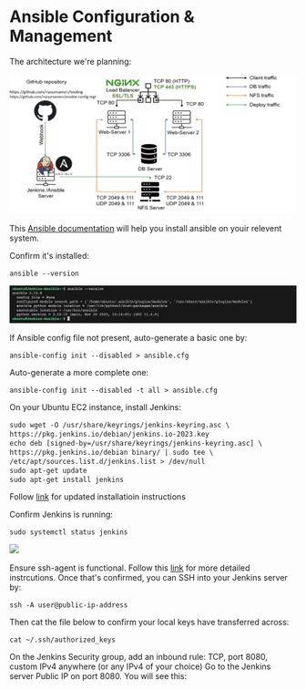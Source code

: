# Ansible Configuration & Management

The architecture we're planning:

![Archi](https://github.com/naqeebghazi/ansible-config-mgt.darey/blob/main/images/Architecture.png?raw=true)

This [Ansible documentation](https://docs.ansible.com/ansible/latest/installation_guide/installation_distros.html#installing-distros) will help you install ansible on youir relevent system. 

Confirm it's installed:

    ansible --version

![ansibleversion](https://github.com/naqeebghazi/ansible-config-mgt.darey/blob/main/images/ansible-version.png?raw=true)

If Ansible config file not present, auto-generate a basic one by:

    ansible-config init --disabled > ansible.cfg

Auto-generate a more complete one:

    ansible-config init --disabled -t all > ansible.cfg

On your Ubuntu EC2 instance, install Jenkins:

    sudo wget -O /usr/share/keyrings/jenkins-keyring.asc \
    https://pkg.jenkins.io/debian/jenkins.io-2023.key
    echo deb [signed-by=/usr/share/keyrings/jenkins-keyring.asc] \
    https://pkg.jenkins.io/debian binary/ | sudo tee \
    /etc/apt/sources.list.d/jenkins.list > /dev/null
    sudo apt-get update
    sudo apt-get install jenkins

Follow [link][2] for updated installatioin instructions

Confirm Jenkins is running:

    sudo systemctl status jenkins

![](https://github.com/naqeebghazi/ansible-config-mgt.darey/blob/feature/1/images/systemctl.status.Jenkins.png?raw=true)

Ensure ssh-agent is functional. Follow this [link][1] for more detailed instrcutions.
Once that's confirmed, you can SSH into your Jenkins server by:

    ssh -A user@public-ip-address

Then cat the file below to confirm your local keys have transferred across:

    cat ~/.ssh/authorized_keys

[1]: https://www.linode.com/docs/guides/using-ssh-agent/
[2]: https://www.jenkins.io/doc/book/installing/linux/#debianubuntu


On the Jenkins Security group, add an inbound rule: TCP, port 8080, custom IPv4 anywhere (or any IPv4 of your choice)
Go to the Jenkins server Public IP on port 8080. You will see this:

![]()